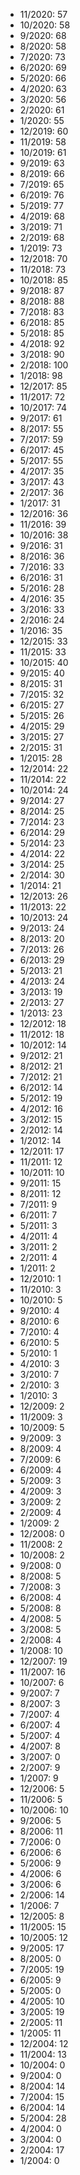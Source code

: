 *  11/2020: 57
*  10/2020: 58
*  9/2020: 68
*  8/2020: 58
*  7/2020: 73
*  6/2020: 69
*  5/2020: 66
*  4/2020: 63
*  3/2020: 56
*  2/2020: 61
*  1/2020: 55
*  12/2019: 60
*  11/2019: 58
*  10/2019: 61
*  9/2019: 63
*  8/2019: 66
*  7/2019: 65
*  6/2019: 76
*  5/2019: 77
*  4/2019: 68
*  3/2019: 71
*  2/2019: 68
*  1/2019: 73
*  12/2018: 70
*  11/2018: 73
*  10/2018: 85
*  9/2018: 87
*  8/2018: 88
*  7/2018: 83
*  6/2018: 85
*  5/2018: 85
*  4/2018: 92
*  3/2018: 90
*  2/2018: 100
*  1/2018: 98
*  12/2017: 85
*  11/2017: 72
*  10/2017: 74
*  9/2017: 61
*  8/2017: 55
*  7/2017: 59
*  6/2017: 45
*  5/2017: 55
*  4/2017: 35
*  3/2017: 43
*  2/2017: 36
*  1/2017: 31
*  12/2016: 36
*  11/2016: 39
*  10/2016: 38
*  9/2016: 31
*  8/2016: 36
*  7/2016: 33
*  6/2016: 31
*  5/2016: 28
*  4/2016: 35
*  3/2016: 33
*  2/2016: 24
*  1/2016: 35
*  12/2015: 33
*  11/2015: 33
*  10/2015: 40
*  9/2015: 40
*  8/2015: 31
*  7/2015: 32
*  6/2015: 27
*  5/2015: 26
*  4/2015: 29
*  3/2015: 27
*  2/2015: 31
*  1/2015: 28
*  12/2014: 22
*  11/2014: 22
*  10/2014: 24
*  9/2014: 27
*  8/2014: 25
*  7/2014: 23
*  6/2014: 29
*  5/2014: 23
*  4/2014: 22
*  3/2014: 25
*  2/2014: 30
*  1/2014: 21
*  12/2013: 26
*  11/2013: 22
*  10/2013: 24
*  9/2013: 24
*  8/2013: 20
*  7/2013: 26
*  6/2013: 29
*  5/2013: 21
*  4/2013: 24
*  3/2013: 19
*  2/2013: 27
*  1/2013: 23
*  12/2012: 18
*  11/2012: 18
*  10/2012: 14
*  9/2012: 21
*  8/2012: 21
*  7/2012: 21
*  6/2012: 14
*  5/2012: 19
*  4/2012: 16
*  3/2012: 15
*  2/2012: 14
*  1/2012: 14
*  12/2011: 17
*  11/2011: 12
*  10/2011: 10
*  9/2011: 15
*  8/2011: 12
*  7/2011: 9
*  6/2011: 7
*  5/2011: 3
*  4/2011: 4
*  3/2011: 2
*  2/2011: 4
*  1/2011: 2
*  12/2010: 1
*  11/2010: 3
*  10/2010: 5
*  9/2010: 4
*  8/2010: 6
*  7/2010: 4
*  6/2010: 5
*  5/2010: 1
*  4/2010: 3
*  3/2010: 7
*  2/2010: 3
*  1/2010: 3
*  12/2009: 2
*  11/2009: 3
*  10/2009: 5
*  9/2009: 3
*  8/2009: 4
*  7/2009: 6
*  6/2009: 4
*  5/2009: 3
*  4/2009: 3
*  3/2009: 2
*  2/2009: 4
*  1/2009: 2
*  12/2008: 0
*  11/2008: 2
*  10/2008: 2
*  9/2008: 0
*  8/2008: 5
*  7/2008: 3
*  6/2008: 4
*  5/2008: 8
*  4/2008: 5
*  3/2008: 5
*  2/2008: 4
*  1/2008: 10
*  12/2007: 19
*  11/2007: 16
*  10/2007: 6
*  9/2007: 7
*  8/2007: 3
*  7/2007: 4
*  6/2007: 4
*  5/2007: 4
*  4/2007: 8
*  3/2007: 0
*  2/2007: 9
*  1/2007: 9
*  12/2006: 5
*  11/2006: 5
*  10/2006: 10
*  9/2006: 5
*  8/2006: 11
*  7/2006: 0
*  6/2006: 6
*  5/2006: 9
*  4/2006: 6
*  3/2006: 6
*  2/2006: 14
*  1/2006: 7
*  12/2005: 8
*  11/2005: 15
*  10/2005: 12
*  9/2005: 17
*  8/2005: 0
*  7/2005: 19
*  6/2005: 9
*  5/2005: 0
*  4/2005: 10
*  3/2005: 19
*  2/2005: 11
*  1/2005: 11
*  12/2004: 12
*  11/2004: 13
*  10/2004: 0
*  9/2004: 0
*  8/2004: 14
*  7/2004: 15
*  6/2004: 14
*  5/2004: 28
*  4/2004: 0
*  3/2004: 0
*  2/2004: 17
*  1/2004: 0